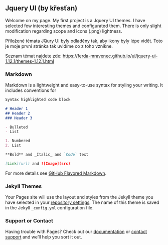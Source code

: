 ## Jquery UI (by křesťan)

Welcome on my page. My first project is a Jquery UI themes. I have selected few interesting themes and configurated them. There is only slight modification regarding scope and icons (.png) lightness.

Přiložené témata JQury UI byly odladěny tak, aby ikony byly lépe vidět. Toto je moje první stránka tak uvidíme co z toho vznikne.

Seznam témat najdete zde: https://ferda-mravenec.github.io/ui/jquery-ui-1.12.1/themes-1.12.1.html
### Markdown

Markdown is a lightweight and easy-to-use syntax for styling your writing. It includes conventions for

```markdown
Syntax highlighted code block

# Header 1
## Header 2
### Header 3

- Bulleted
- List

1. Numbered
2. List

**Bold** and _Italic_ and `Code` text

[Link](url) and ![Image](src)
```

For more details see [GitHub Flavored Markdown](https://guides.github.com/features/mastering-markdown/).

### Jekyll Themes

Your Pages site will use the layout and styles from the Jekyll theme you have selected in your [repository settings](https://github.com/ferda-mravenec/krestan.github.io/settings). The name of this theme is saved in the Jekyll `_config.yml` configuration file.

### Support or Contact

Having trouble with Pages? Check out our [documentation](https://docs.github.com/categories/github-pages-basics/) or [contact support](https://github.com/contact) and we’ll help you sort it out.
